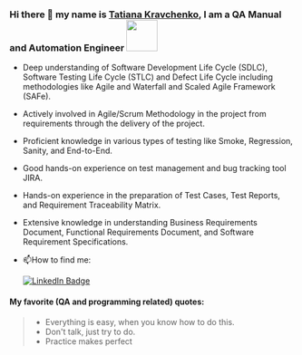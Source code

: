 ### Hi there 👋 my name is [Tatiana Kravchenko](https://www.linkedin.com/in//tati-kravchenko/), I am a QA Manual and Automation Engineer  <img src="https://media.giphy.com/media/WUlplcMpOCEmTGBtBW/giphy.gif" width="55">

 - Deep understanding of Software Development Life Cycle (SDLC), Software Testing Life Cycle (STLC) and Defect Life Cycle including methodologies like Agile   and Waterfall and Scaled Agile Framework (SAFe).
- Actively involved in Agile/Scrum Methodology in the project from requirements through the delivery of the project.
- Proficient knowledge in various types of testing like Smoke, Regression, Sanity, and End-to-End. 
- Good hands-on experience on test management and bug tracking tool JIRA.
- Hands-on experience in the preparation of Test Cases, Test Reports, and Requirement Traceability Matrix.
- Extensive knowledge in understanding Business Requirements Document, Functional Requirements Document, and Software Requirement Specifications.
                                                                                                                                                                              
- :mailbox:How to find me:<div id="badges">
 
  <a href="https://www.linkedin.com/in/tati-kravchenko/">
  <img src="https://img.shields.io/badge/LinkedIn-blue?style=for-the-badge&logo=linkedin&logoColor=white" alt="LinkedIn Badge"/>
  </a>





#### My favorite (QA and programming related) quotes:
> - Everything is easy, when you know how to do this.  
> - Don't talk, just try to do.
> - Practice makes perfect
